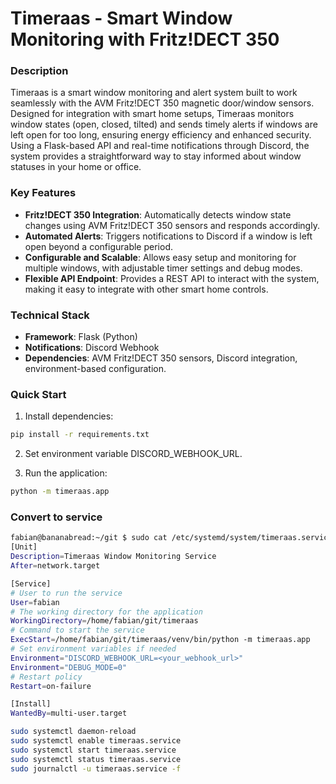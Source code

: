 # Timeraas - Smart Window Monitoring with Fritz!DECT 350

### Description  
Timeraas is a smart window monitoring and alert system built to work seamlessly with the AVM Fritz!DECT 350 magnetic door/window sensors. Designed for integration with smart home setups, Timeraas monitors window states (open, closed, tilted) and sends timely alerts if windows are left open for too long, ensuring energy efficiency and enhanced security. Using a Flask-based API and real-time notifications through Discord, the system provides a straightforward way to stay informed about window statuses in your home or office.

### Key Features
- **Fritz!DECT 350 Integration**: Automatically detects window state changes using AVM Fritz!DECT 350 sensors and responds accordingly.
- **Automated Alerts**: Triggers notifications to Discord if a window is left open beyond a configurable period.
- **Configurable and Scalable**: Allows easy setup and monitoring for multiple windows, with adjustable timer settings and debug modes.
- **Flexible API Endpoint**: Provides a REST API to interact with the system, making it easy to integrate with other smart home controls.

### Technical Stack
- **Framework**: Flask (Python)
- **Notifications**: Discord Webhook
- **Dependencies**: AVM Fritz!DECT 350 sensors, Discord integration, environment-based configuration.

### Quick Start
1. Install dependencies:
  ```bash
  pip install -r requirements.txt
  ```

2. Set environment variable DISCORD_WEBHOOK_URL.

3. Run the application:
  ```bash
  python -m timeraas.app
  ```

### Convert to service

```bash
fabian@bananabread:~/git $ sudo cat /etc/systemd/system/timeraas.service
[Unit]
Description=Timeraas Window Monitoring Service
After=network.target

[Service]
# User to run the service
User=fabian
# The working directory for the application
WorkingDirectory=/home/fabian/git/timeraas
# Command to start the service
ExecStart=/home/fabian/git/timeraas/venv/bin/python -m timeraas.app
# Set environment variables if needed
Environment="DISCORD_WEBHOOK_URL=<your_webhook_url>"
Environment="DEBUG_MODE=0"
# Restart policy
Restart=on-failure

[Install]
WantedBy=multi-user.target
```

```bash
sudo systemctl daemon-reload
sudo systemctl enable timeraas.service
sudo systemctl start timeraas.service
sudo systemctl status timeraas.service
sudo journalctl -u timeraas.service -f
```

